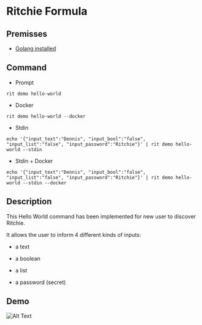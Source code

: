<!-- markdownlint-disable-file MD013 -->

# Ritchie Formula

## Premisses

- [Golang installed](https://golang.org/doc/install)

## Command

- Prompt

```rit demo hello-world```

- Docker

```rit demo hello-world --docker```

- Stdin

```echo '{"input_text":"Dennis", "input_bool":"false", "input_list":"false", "input_password":"Ritchie"}' | rit demo hello-world --stdin```

- Stdin + Docker

```echo '{"input_text":"Dennis", "input_bool":"false", "input_list":"false", "input_password":"Ritchie"}' | rit demo hello-world --stdin --docker```

## Description

This Hello World command has been implemented for new user to discover Ritchie.

It allows the user to inform 4 different kinds of inputs:

- a text

- a boolean

- a list

- a password (secret)

## Demo

![Alt Text](https://media.giphy.com/media/VdQGuZoyozL9J1Lhhl/giphy.gif)
